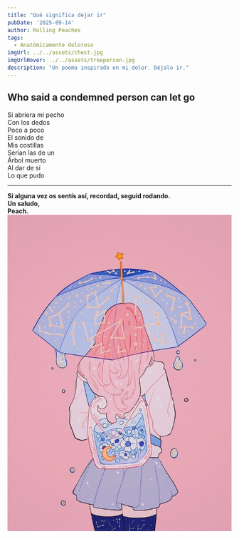 ```yaml
---
title: "Qué significa dejar ir"
pubDate: '2025-09-14'
author: Rolling Peaches
tags:
  - Anatómicamente doloroso
imgUrl: ../../assets/chest.jpg
imgUrlHover: ../../assets/treeperson.jpg
description: "Un poema inspirado en mi dolor. Déjalo ir."
---
```


## Who said a condemned person can let go

Si abriera mi pecho  
Con los dedos  
Poco a poco  
El sonido de  
Mis costillas  
Serían las de un  
Árbol muerto  
Al dar de sí  
Lo que pudo

---

**Si alguna vez os sentís así, recordad, seguid rodando.  
Un saludo,  
Peach.**
![Ilustración Peach](src/assets/Peach.jpg)
